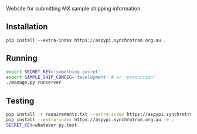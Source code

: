 Website for submitting MX sample shipping information.

## Installation

```
pip install --extra-index https://aspypi.synchrotron.org.au .
```

## Running

```bash
export SECRET_KEY='something secret'
export SAMPLE_SHIP_CONFIG='development' # or 'production'
./manage.py runserver
```

## Testing

```bash
pip install -r requirements.txt --extra-index https://aspypi.synchrotron.org.au
pip install --extra-index https://aspypi.synchrotron.org.au -e .
SECRET_KEY=whatever py.test
```
